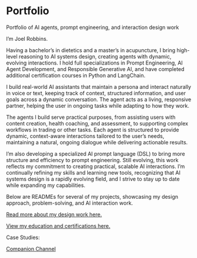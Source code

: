 # Portfolio
Portfolio of AI agents, prompt engineering, and interaction design work

I’m Joel Robbins.

Having a bachelor’s in dietetics and a master’s in acupuncture, I bring high-level reasoning to AI systems design, creating agents with dynamic, evolving interactions. I hold full specializations in Prompt Engineering, AI Agent Development, and Responsible Generative AI, and have completed additional certification courses in Python and LangChain.

I build real-world AI assistants that maintain a persona and interact naturally in voice or text, keeping track of context, structured information, and user goals across a dynamic conversation. The agent acts as a living, responsive partner, helping the user in ongoing tasks while adapting to how they work.

The agents I build serve practical purposes, from assisting users with content creation, health coaching, and assessment, to supporting complex workflows in trading or other tasks. Each agent is structured to provide dynamic, context-aware interactions tailored to the user’s needs, maintaining a natural, ongoing dialogue while delivering actionable results.

I’m also developing a specialized AI prompt language (DSL) to bring more structure and efficiency to prompt engineering. Still evolving, this work reflects my commitment to creating practical, scalable AI interactions. I’m continually refining my skills and learning new tools, recognizing that AI systems design is a rapidly evolving field, and I strive to stay up to date while expanding my capabilities.

Below are READMEs for several of my projects, showcasing my design approach, problem-solving, and AI interaction work.

 [Read more about my design work here.](design.md)

 [View my education and certifications here.](Certifications.md)

Case Studies:

[Companion Channel](Companion.md)
